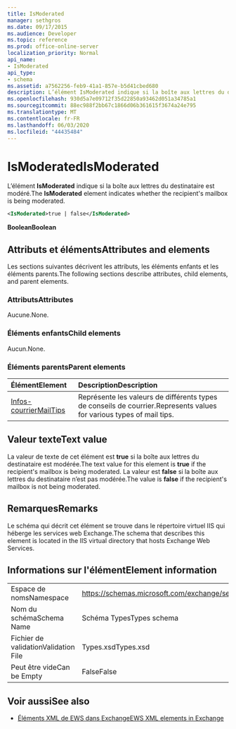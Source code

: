 ```yaml
---
title: IsModerated
manager: sethgros
ms.date: 09/17/2015
ms.audience: Developer
ms.topic: reference
ms.prod: office-online-server
localization_priority: Normal
api_name:
- IsModerated
api_type:
- schema
ms.assetid: a7562256-feb9-41a1-857e-b5d41cbed680
description: L’élément IsModerated indique si la boîte aux lettres du destinataire est modéré.
ms.openlocfilehash: 930d5a7e09712f35d22850a93462d051a34785a1
ms.sourcegitcommit: 88ec988f2bb67c1866d06b361615f3674a24e795
ms.translationtype: MT
ms.contentlocale: fr-FR
ms.lasthandoff: 06/03/2020
ms.locfileid: "44435484"
---
```

# <a name="ismoderated"></a><span data-ttu-id="c9902-103">IsModerated</span><span class="sxs-lookup"><span data-stu-id="c9902-103">IsModerated</span></span>

<span data-ttu-id="c9902-104">L’élément **IsModerated** indique si la boîte aux lettres du destinataire est modéré.</span><span class="sxs-lookup"><span data-stu-id="c9902-104">The **IsModerated** element indicates whether the recipient's mailbox is being moderated.</span></span> 
  
```XML
<IsModerated>true | false</IsModerated>
```

 <span data-ttu-id="c9902-105">**Boolean**</span><span class="sxs-lookup"><span data-stu-id="c9902-105">**Boolean**</span></span>
## <a name="attributes-and-elements"></a><span data-ttu-id="c9902-106">Attributs et éléments</span><span class="sxs-lookup"><span data-stu-id="c9902-106">Attributes and elements</span></span>

<span data-ttu-id="c9902-107">Les sections suivantes décrivent les attributs, les éléments enfants et les éléments parents.</span><span class="sxs-lookup"><span data-stu-id="c9902-107">The following sections describe attributes, child elements, and parent elements.</span></span>
  
### <a name="attributes"></a><span data-ttu-id="c9902-108">Attributs</span><span class="sxs-lookup"><span data-stu-id="c9902-108">Attributes</span></span>

<span data-ttu-id="c9902-109">Aucune.</span><span class="sxs-lookup"><span data-stu-id="c9902-109">None.</span></span>
  
### <a name="child-elements"></a><span data-ttu-id="c9902-110">Éléments enfants</span><span class="sxs-lookup"><span data-stu-id="c9902-110">Child elements</span></span>

<span data-ttu-id="c9902-111">Aucun.</span><span class="sxs-lookup"><span data-stu-id="c9902-111">None.</span></span>
  
### <a name="parent-elements"></a><span data-ttu-id="c9902-112">Éléments parents</span><span class="sxs-lookup"><span data-stu-id="c9902-112">Parent elements</span></span>

|<span data-ttu-id="c9902-113">**Élément**</span><span class="sxs-lookup"><span data-stu-id="c9902-113">**Element**</span></span>|<span data-ttu-id="c9902-114">**Description**</span><span class="sxs-lookup"><span data-stu-id="c9902-114">**Description**</span></span>|
|:-----|:-----|
|[<span data-ttu-id="c9902-115">Infos-courrier</span><span class="sxs-lookup"><span data-stu-id="c9902-115">MailTips</span></span>](mailtips.md) <br/> |<span data-ttu-id="c9902-116">Représente les valeurs de différents types de conseils de courrier.</span><span class="sxs-lookup"><span data-stu-id="c9902-116">Represents values for various types of mail tips.</span></span>  <br/> |
   
## <a name="text-value"></a><span data-ttu-id="c9902-117">Valeur texte</span><span class="sxs-lookup"><span data-stu-id="c9902-117">Text value</span></span>

<span data-ttu-id="c9902-118">La valeur de texte de cet élément est **true** si la boîte aux lettres du destinataire est modérée.</span><span class="sxs-lookup"><span data-stu-id="c9902-118">The text value for this element is **true** if the recipient's mailbox is being moderated.</span></span> <span data-ttu-id="c9902-119">La valeur est **false** si la boîte aux lettres du destinataire n’est pas modérée.</span><span class="sxs-lookup"><span data-stu-id="c9902-119">The value is **false** if the recipient's mailbox is not being moderated.</span></span> 
  
## <a name="remarks"></a><span data-ttu-id="c9902-120">Remarques</span><span class="sxs-lookup"><span data-stu-id="c9902-120">Remarks</span></span>

<span data-ttu-id="c9902-121">Le schéma qui décrit cet élément se trouve dans le répertoire virtuel IIS qui héberge les services web Exchange.</span><span class="sxs-lookup"><span data-stu-id="c9902-121">The schema that describes this element is located in the IIS virtual directory that hosts Exchange Web Services.</span></span>
  
## <a name="element-information"></a><span data-ttu-id="c9902-122">Informations sur l'élément</span><span class="sxs-lookup"><span data-stu-id="c9902-122">Element information</span></span>

|||
|:-----|:-----|
|<span data-ttu-id="c9902-123">Espace de noms</span><span class="sxs-lookup"><span data-stu-id="c9902-123">Namespace</span></span>  <br/> |https://schemas.microsoft.com/exchange/services/2006/types  <br/> |
|<span data-ttu-id="c9902-124">Nom du schéma</span><span class="sxs-lookup"><span data-stu-id="c9902-124">Schema Name</span></span>  <br/> |<span data-ttu-id="c9902-125">Schéma Types</span><span class="sxs-lookup"><span data-stu-id="c9902-125">Types schema</span></span>  <br/> |
|<span data-ttu-id="c9902-126">Fichier de validation</span><span class="sxs-lookup"><span data-stu-id="c9902-126">Validation File</span></span>  <br/> |<span data-ttu-id="c9902-127">Types.xsd</span><span class="sxs-lookup"><span data-stu-id="c9902-127">Types.xsd</span></span>  <br/> |
|<span data-ttu-id="c9902-128">Peut être vide</span><span class="sxs-lookup"><span data-stu-id="c9902-128">Can be Empty</span></span>  <br/> |<span data-ttu-id="c9902-129">False</span><span class="sxs-lookup"><span data-stu-id="c9902-129">False</span></span>  <br/> |
   
## <a name="see-also"></a><span data-ttu-id="c9902-130">Voir aussi</span><span class="sxs-lookup"><span data-stu-id="c9902-130">See also</span></span>



- [<span data-ttu-id="c9902-131">Éléments XML de EWS dans Exchange</span><span class="sxs-lookup"><span data-stu-id="c9902-131">EWS XML elements in Exchange</span></span>](ews-xml-elements-in-exchange.md)


